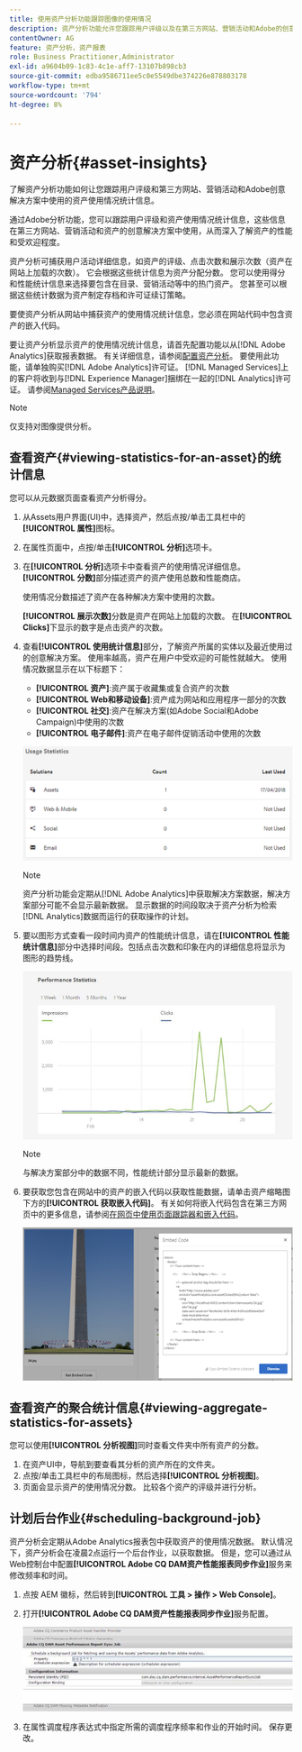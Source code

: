 ```yaml
---
title: 使用资产分析功能跟踪图像的使用情况
description: 资产分析功能允许您跟踪用户评级以及在第三方网站、营销活动和Adobe的创意解决方案中使用的图像的使用情况统计信息。
contentOwner: AG
feature: 资产分析，资产报表
role: Business Practitioner,Administrator
exl-id: a9604b09-1c83-4c1e-aff7-13107b898cb3
source-git-commit: edba9586711ee5c0e5549dbe374226e878803178
workflow-type: tm+mt
source-wordcount: '794'
ht-degree: 8%

---
```


# 资产分析{#asset-insights}

了解资产分析功能如何让您跟踪用户评级和第三方网站、营销活动和Adobe创意解决方案中使用的资产使用情况统计信息。

通过Adobe分析功能，您可以跟踪用户评级和资产使用情况统计信息，这些信息在第三方网站、营销活动和资产的创意解决方案中使用，从而深入了解资产的性能和受欢迎程度。

资产分析可捕获用户活动详细信息，如资产的评级、点击次数和展示次数（资产在网站上加载的次数）。 它会根据这些统计信息为资产分配分数。 您可以使用得分和性能统计信息来选择要包含在目录、营销活动等中的热门资产。 您甚至可以根据这些统计数据为资产制定存档和许可证续订策略。

要使资产分析从网站中捕获资产的使用情况统计信息，您必须在网站代码中包含资产的嵌入代码。

要让资产分析显示资产的使用情况统计信息，请首先配置功能以从[!DNL Adobe Analytics]获取报表数据。 有关详细信息，请参阅[配置资产分析](touch-ui-configuring-asset-insights.md)。 要使用此功能，请单独购买[!DNL Adobe Analytics]许可证。 [!DNL Managed Services]上的客户将收到与[!DNL Experience Manager]捆绑在一起的[!DNL Analytics]许可证。 请参阅[Managed Services产品说明](https://helpx.adobe.com/legal/product-descriptions/adobe-experience-manager-managed-services.html)。

>[!NOTE]
>
>仅支持对图像提供分析。

## 查看资产{#viewing-statistics-for-an-asset}的统计信息

您可以从元数据页面查看资产分析得分。

1. 从Assets用户界面(UI)中，选择资产，然后点按/单击工具栏中的&#x200B;**[!UICONTROL 属性]**&#x200B;图标。
1. 在属性页面中，点按/单击&#x200B;**[!UICONTROL 分析]**&#x200B;选项卡。
1. 在&#x200B;**[!UICONTROL 分析]**&#x200B;选项卡中查看资产的使用情况详细信息。 **[!UICONTROL 分数]**&#x200B;部分描述资产的资产使用总数和性能商店。

   使用情况分数描述了资产在各种解决方案中使用的次数。

   **[!UICONTROL 展示次数]**&#x200B;分数是资产在网站上加载的次数。 在&#x200B;**[!UICONTROL Clicks]**&#x200B;下显示的数字是点击资产的次数。

1. 查看&#x200B;**[!UICONTROL 使用统计信息]**&#x200B;部分，了解资产所属的实体以及最近使用过的创意解决方案。 使用率越高，资产在用户中受欢迎的可能性就越大。 使用情况数据显示在以下标题下：

   * **[!UICONTROL 资产]**:资产属于收藏集或复合资产的次数
   * **[!UICONTROL Web和移动设备]**:资产成为网站和应用程序一部分的次数
   * **[!UICONTROL 社交]**:资产在解决方案(如Adobe Social和Adobe Campaign)中使用的次数
   * **[!UICONTROL 电子邮件]**:资产在电子邮件促销活动中使用的次数

   ![usage_statistics](assets/usage_statistics.png)

   >[!NOTE]
   >
   >资产分析功能会定期从[!DNL Adobe Analytics]中获取解决方案数据，解决方案部分可能不会显示最新数据。 显示数据的时间段取决于资产分析为检索[!DNL Analytics]数据而运行的获取操作的计划。

1. 要以图形方式查看一段时间内资产的性能统计信息，请在&#x200B;**[!UICONTROL 性能统计信息]**&#x200B;部分中选择时间段。包括点击次数和印象在内的详细信息将显示为图形的趋势线。

   ![chlimage_1-3](assets/chlimage_1-3.jpeg)

   >[!NOTE]
   >
   >与解决方案部分中的数据不同，性能统计部分显示最新的数据。

1. 要获取您包含在网站中的资产的嵌入代码以获取性能数据，请单击资产缩略图下方的&#x200B;**[!UICONTROL 获取嵌入代码]**。 有关如何将嵌入代码包含在第三方网页中的更多信息，请参阅[在网页中使用页面跟踪器和嵌入代码](touch-ui-using-page-tracker.md)。

   ![chlimage_1-303](assets/chlimage_1-303.png)

## 查看资产的聚合统计信息{#viewing-aggregate-statistics-for-assets}

您可以使用&#x200B;**[!UICONTROL 分析视图]**&#x200B;同时查看文件夹中所有资产的分数。

1. 在资产UI中，导航到要查看其分析的资产所在的文件夹。
1. 点按/单击工具栏中的布局图标，然后选择&#x200B;**[!UICONTROL 分析视图]**。
1. 页面会显示资产的使用情况分数。 比较各个资产的评级并进行分析。

## 计划后台作业{#scheduling-background-job}

资产分析会定期从Adobe Analytics报表包中获取资产的使用情况数据。 默认情况下，资产分析会在凌晨2点运行一个后台作业，以获取数据。 但是，您可以通过从Web控制台中配置&#x200B;**[!UICONTROL Adobe CQ DAM资产性能报表同步作业]**&#x200B;服务来修改频率和时间。

1. 点按 AEM 徽标，然后转到&#x200B;**[!UICONTROL 工具 > 操作 > Web Console]**。
1. 打开&#x200B;**[!UICONTROL Adobe CQ DAM资产性能报表同步作业]**&#x200B;服务配置。

   ![chlimage_1-304](assets/chlimage_1-304.png)

1. 在属性调度程序表达式中指定所需的调度程序频率和作业的开始时间。 保存更改。
